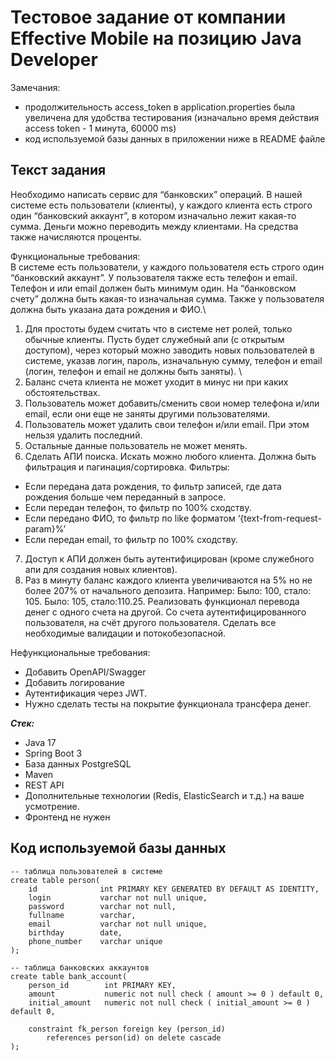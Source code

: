 
# Тестовое задание от компании Effective Mobile на позицию Java Developer

Замечания:
- продолжительность access_token в application.properties была увеличена для удобства тестирования (изначально время действия access token - 1 минута, 60000 ms)
- код используемой базы данных в приложении ниже в README файле

## Текст задания


Необходимо написать сервис для “банковских” операций. В нашей системе есть пользователи (клиенты), у каждого клиента есть строго один “банковский аккаунт”, в котором изначально лежит какая-то сумма. Деньги можно переводить между клиентами. На средства также начисляются проценты.

Функциональные требования:\
В системе есть пользователи, у каждого пользователя есть строго один “банковский аккаунт”. У пользователя также есть телефон и email. Телефон и или email должен быть минимум один. На “банковском счету” должна быть какая-то изначальная сумма. Также у пользователя должна быть указана дата рождения и ФИО.\
1. Для простоты будем считать что в системе нет ролей, только обычные клиенты. Пусть будет служебный апи (с открытым доступом), через который можно заводить новых пользователей в системе, указав логин, пароль, изначальную сумму, телефон и email (логин, телефон и email не должны быть заняты). \
2. Баланс счета клиента не может уходит в минус ни при каких обстоятельствах.
3. Пользователь может добавить/сменить свои номер телефона и/или email, если они еще не заняты другими пользователями.
4. Пользователь может удалить свои телефон и/или email. При этом нельзя удалить последний.
5. Остальные данные пользователь не может менять.
6. Сделать АПИ поиска. Искать можно любого клиента. Должна быть фильтрация и пагинация/сортировка. Фильтры:
- Если передана дата рождения, то фильтр записей, где дата рождения больше чем переданный в запросе.
- Если передан телефон, то фильтр по 100% сходству.
- Если передано ФИО, то фильтр по like форматом ‘{text-from-request-param}%’
- Если передан email, то фильтр по 100% сходству. 
7. Доступ к АПИ должен быть аутентифицирован (кроме служебного апи для создания новых клиентов).
8. Раз в минуту баланс каждого клиента увеличиваются на 5% но не более 207% от начального депозита.
Например:
Было: 100, стало: 105.
Было: 105, стало:110.25.
Реализовать функционал перевода денег с одного счета на другой. Со счета аутентифицированного пользователя, на счёт другого пользователя. Сделать все необходимые валидации и потокобезопасной.

Нефункциональные требования:
- Добавить OpenAPI/Swagger
- Добавить логирование
- Аутентификация через JWT.
- Нужно сделать тесты на покрытие функционала трансфера денег.

___Стек:___
- Java 17
- Spring Boot 3
- База данных PostgreSQL
- Maven
- REST API
- Дополнительные технологии (Redis, ElasticSearch и т.д.) на ваше усмотрение.
- Фронтенд не нужен

## Код используемой базы данных

```postgres
-- таблица пользователей в системе
create table person(
    id              int PRIMARY KEY GENERATED BY DEFAULT AS IDENTITY,
    login           varchar not null unique,
    password        varchar not null,
    fullname        varchar,
    email           varchar not null unique,
    birthday        date,
    phone_number    varchar unique
);

-- таблица банковских аккаунтов
create table bank_account(
    person_id        int PRIMARY KEY,
    amount           numeric not null check ( amount >= 0 ) default 0,
    initial_amount   numeric not null check ( initial_amount >= 0 ) default 0,

    constraint fk_person foreign key (person_id)
        references person(id) on delete cascade
);
```
